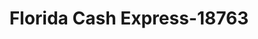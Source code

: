 ---
f_zip-code: 32952
f_state-code: FL
title: Florida Cash Express-18763
f_phone: 321-454-7284
f_city-only: Merritt Island
f_address: 405 E Merritt Island Cswy Merritt Island
f_location-unique-id: '18763'
slug: florida-cash-express-18763
updated-on: '2024-05-30T13:46:58.046Z'
created-on: '2024-05-30T13:36:59.803Z'
published-on: '2024-05-30T13:54:32.469Z'
f_city-state: cms/city/merritt-island-fl.md
f_company: cms/company/florida-cash-express.md
f_state: cms/state/florida.md
layout: '[payday-loan].html'
tags: payday-loan
---
